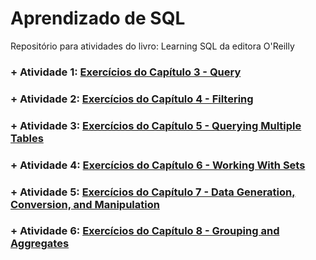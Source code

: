 # Aprendizado de SQL

Repositório para atividades do livro: Learning SQL da editora O'Reilly

### + Atividade 1: [Exercícios do Capítulo 3 - Query](https://github.com/rafaelpavan95/Learning_SQL/blob/main/Cap_3_Exercicios.sql)

### + Atividade 2: [Exercícios do Capítulo 4 - Filtering](https://github.com/rafaelpavan95/Learning_SQL/blob/main/Cap_4_Exercicios.sql)

### + Atividade 3: [Exercícios do Capítulo 5 - Querying Multiple Tables](https://github.com/rafaelpavan95/Learning_SQL/blob/main/Cap_5_Exercicios.sql)

### + Atividade 4: [Exercícios do Capítulo 6 - Working With Sets](https://github.com/rafaelpavan95/Learning_SQL/blob/main/Cap_6_Exercicios.sql)

### + Atividade 5: [Exercícios do Capítulo 7 - Data Generation, Conversion, and Manipulation](https://github.com/rafaelpavan95/Learning_SQL/blob/main/Cap_7_Exercicios.sql)

### + Atividade 6: [Exercícios do Capítulo 8 - Grouping and Aggregates](https://github.com/rafaelpavan95/Learning_SQL/blob/main/Cap_8_Exercicios.sql)

